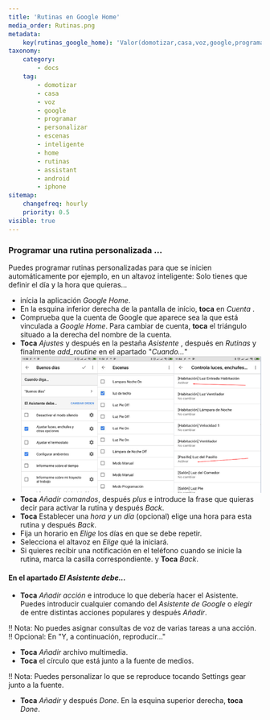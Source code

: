 ```yaml
---
title: 'Rutinas en Google Home'
media_order: Rutinas.png
metadata:
    key(rutinas_google_home): 'Valor(domotizar,casa,voz,google,programar,personalizar,escenas,inteligente,home,rutinas,assistant,android,iphone)'
taxonomy:
    category:
        - docs
    tag:
        - domotizar
        - casa
        - voz
        - google
        - programar
        - personalizar
        - escenas
        - inteligente
        - home
        - rutinas
        - assistant
        - android
        - iphone
sitemap:
    changefreq: hourly
    priority: 0.5
visible: true
---
```


### Programar una rutina personalizada ...
Puedes programar rutinas personalizadas para que se inicien automáticamente por ejemplo, en un altavoz inteligente: Solo tienes que definir el día y la hora que quieras...
+ inícia la aplicación _Google Home_.
+ En la esquina inferior derecha de la pantalla de início, **toca** en _Cuenta_ .
+ Comprueba que la cuenta de Google que aparece sea la que está vinculada a _Google Home_.  Para cambiar de cuenta, **toca** el triángulo situado a la derecha del nombre de la cuenta.
+ **Toca** _Ajustes_ y después en la pestaña _Asistente_ , después en _Rutinas_ y finalmente _add_routine_ en el apartado "_Cuando..._"
![](Rutinas.png)
+ **Toca** _Añadir comandos_, después _plus_ e introduce la frase que quieras decir para activar la rutina y después _Back_.<br />
+ **Toca** Establecer una _hora y un día_ (opcional) elige una hora para esta rutina y después _Back_.<br />
+ Fija un horario en _Elige_ los días en que se debe repetir.<br />
+ Selecciona el altavoz en _Elige_ qué la iniciará.<br />
+ Si quieres recibir una notificación en el teléfono cuando se inicie la rutina, marca la casilla correspondiente. y **Toca** _Back_.<br />

#### En el apartado _El Asistente debe..._

+ **Toca** _Añadir acción_ e introduce lo que debería hacer el Asistente. Puedes introducir cualquier comando del _Asistente de Google_ o _elegir_ de entre distintas acciones populares y después _Añadir_.

!! Nota: No puedes asignar consultas de voz de varias tareas a una acción.
!! Opcional: En "Y, a continuación, reproducir..."

+ **Toca** _Añadir_ archivo multimedia.
+ **Toca** el círculo que está junto a la fuente de medios.

!! Nota: Puedes personalizar lo que se reproduce tocando Settings gear junto a la fuente.

+ **Toca** _Añadir_ y después _Done_. En la esquina superior derecha, **toca** _Done_.